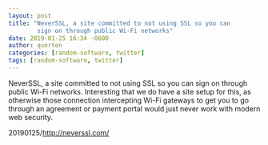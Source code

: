 ```yaml
---
layout: post
title: "NeverSSL, a site committed to not using SSL so you can
        sign on through public Wi-Fi networks"
date: 2019-01-25 16:34 -0600
author: quorten
categories: [random-software, twitter]
tags: [random-software, twitter]
---
```


NeverSSL, a site committed to not using SSL so you can sign on through
public Wi-Fi networks.  Interesting that we do have a site setup for
this, as otherwise those connection intercepting Wi-Fi gateways to get
you to go through an agreement or payment portal would just never work
with modern web security.

20190125/http://neverssl.com/
